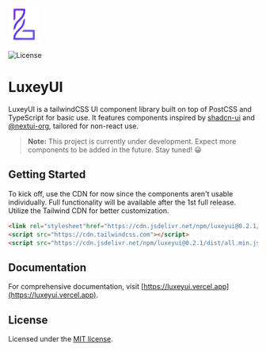 <img src="./public/logo.png" alt="luxeyUI Logo" width="64" style="margin-bottom: 16px"/>
<br/>
<img src="https://img.shields.io/npm/l/luxeyui?style=flat" alt="License"/>

# LuxeyUI

LuxeyUI is a tailwindCSS UI component library built on top of PostCSS and
TypeScript for basic use. It features components inspired by
[shadcn-ui](https://ui-shadcn.com) and [@nextui-org](https://nextui.org),
tailored for non-react use.

> **Note:** This project is currently under development. Expect more components
> to be added in the future. Stay tuned! 😀

## Getting Started

To kick off, use the CDN for now since the components aren't usable
individually. Full functionality will be available after the 1st full release.
Utilize the Tailwind CDN for better customization.

```html 
<link rel="stylesheet"href="https://cdn.jsdelivr.net/npm/luxeyui@0.2.1/dist/all.min.css" />
<script src="https://cdn.tailwindcss.com"></script>
<script src="https://cdn.jsdelivr.net/npm/luxeyui@0.2.1/dist/all.min.js" defer></script>
```

## Documentation

For comprehensive documentation, visit
[https://luxeyui.vercel.app](https://luxeyui.vercel.app).

## License

Licensed under the [MIT license](https://choosealicense.com/licenses/mit/).
